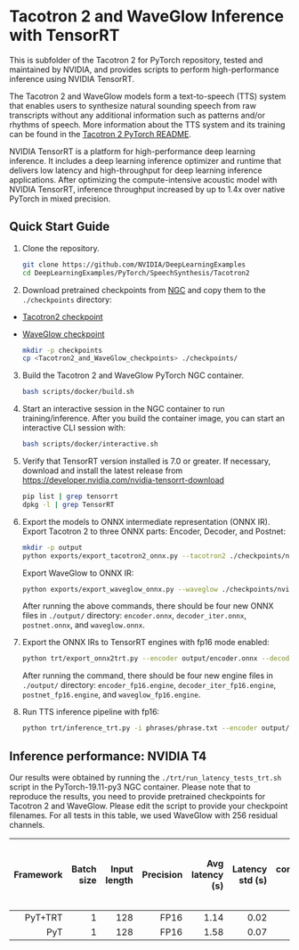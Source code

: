 # Tacotron 2 and WaveGlow Inference with TensorRT

This is subfolder of the Tacotron 2 for PyTorch repository, tested and maintained by NVIDIA, and provides scripts to perform high-performance inference using NVIDIA TensorRT.

The Tacotron 2 and WaveGlow models form a text-to-speech (TTS) system that enables users to synthesize natural sounding speech from raw transcripts without any additional information such as patterns and/or rhythms of speech. More information about the TTS system and its training can be found in the
[Tacotron 2 PyTorch README](../README.md).

NVIDIA TensorRT is a platform for high-performance deep learning inference. It includes a deep learning inference optimizer and runtime that delivers low latency and high-throughput for deep learning inference applications. After optimizing the compute-intensive acoustic model with NVIDIA TensorRT, inference throughput increased by up to 1.4x over native PyTorch in mixed  precision.


## Quick Start Guide

1. Clone the repository.

	```bash
    git clone https://github.com/NVIDIA/DeepLearningExamples
    cd DeepLearningExamples/PyTorch/SpeechSynthesis/Tacotron2
   ```

2. Download pretrained checkpoints from [NGC](https://ngc.nvidia.com/catalog/models) and copy them to the `./checkpoints` directory:

- [Tacotron2 checkpoint](https://ngc.nvidia.com/models/nvidia:tacotron2pyt_fp16)
- [WaveGlow checkpoint](https://ngc.nvidia.com/models/nvidia:waveglow256pyt_fp16)

    ```bash
    mkdir -p checkpoints
    cp <Tacotron2_and_WaveGlow_checkpoints> ./checkpoints/
    ```

3. Build the Tacotron 2 and WaveGlow PyTorch NGC container.

    ```bash
    bash scripts/docker/build.sh
    ```

4. Start an interactive session in the NGC container to run training/inference.
   After you build the container image, you can start an interactive CLI session with:

    ```bash
    bash scripts/docker/interactive.sh
    ```

5. Verify that TensorRT version installed is 7.0 or greater. If necessary, download and install the latest release from https://developer.nvidia.com/nvidia-tensorrt-download

    ```bash
    pip list | grep tensorrt
    dpkg -l | grep TensorRT
    ```

6. Export the models to ONNX intermediate representation (ONNX IR).
   Export Tacotron 2 to three ONNX parts: Encoder, Decoder, and Postnet:

	```bash
   mkdir -p output
	python exports/export_tacotron2_onnx.py --tacotron2 ./checkpoints/nvidia_tacotron2pyt_fp16_20190427 -o output/
	```

    Export WaveGlow to ONNX IR:

	```bash
	python exports/export_waveglow_onnx.py --waveglow ./checkpoints/nvidia_waveglow256pyt_fp16 --wn-channels 256 -o output/
	```

	After running the above commands, there should be four new ONNX files in `./output/` directory:
    `encoder.onnx`, `decoder_iter.onnx`, `postnet.onnx`, and `waveglow.onnx`.

7. Export the ONNX IRs to TensorRT engines with fp16 mode enabled:

	```bash
	python trt/export_onnx2trt.py --encoder output/encoder.onnx --decoder output/decoder_iter.onnx --postnet output/postnet.onnx --waveglow output/waveglow.onnx -o output/ --fp16
	```

	After running the command, there should be four new engine files in `./output/` directory:
    `encoder_fp16.engine`, `decoder_iter_fp16.engine`, `postnet_fp16.engine`, and `waveglow_fp16.engine`.

8. Run TTS inference pipeline with fp16:

	```bash
	python trt/inference_trt.py -i phrases/phrase.txt --encoder output/encoder_fp16.engine --decoder output/decoder_iter_fp16.engine --postnet output/postnet_fp16.engine --waveglow output/waveglow_fp16.engine -o output/
	```

## Inference performance: NVIDIA T4

Our results were obtained by running the `./trt/run_latency_tests_trt.sh` script in the PyTorch-19.11-py3 NGC container. Please note that to reproduce the results, you need to provide pretrained checkpoints for Tacotron 2 and WaveGlow. Please edit the script to provide your checkpoint filenames. For all tests in this table, we used WaveGlow with 256 residual channels.

|Framework|Batch size|Input length|Precision|Avg latency (s)|Latency std (s)|Latency confidence interval 90% (s)|Latency confidence interval 95% (s)|Latency confidence interval 99% (s)|Throughput (samples/sec)|Speed-up PyT+TRT/TRT|Avg mels generated (81 mels=1 sec of speech)|Avg audio length (s)|Avg RTF|
|---:|---:|---:|---:|---:|---:|---:|---:|---:|---:|---:|---:|---:|---:|
|PyT+TRT|1| 128| FP16| 1.14| 0.02| 1.16| 1.17| 1.20| 136,865| 1.40| 611| 7.09| 6.20|
|PyT    |1| 128| FP16| 1.58| 0.07| 1.67| 1.70| 1.74| 98,101| 1.00| 605| 7.03| 4.45|
